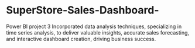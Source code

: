 # SuperStore-Sales-Dashboard-
Power BI project 3
Incorporated data analysis techniques, specializing in time series analysis, to deliver valuable insights, accurate sales forecasting, and interactive dashboard creation, driving business success. 
